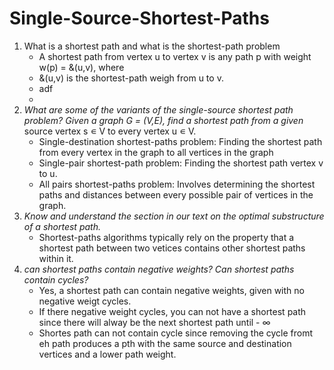 # Single-Source-Shortest-Paths

1. What is a shortest path and what is the shortest-path problem
   - A shortest path from vertex u to vertex v is any path p with weight w(p) = &(u,v), where 
   - &(u,v) is the shortest-path weigh from u to v. 
   - adf 
   - 
2. _What are some of the variants of the single-source shortest path problem? Given a graph G = (V,E), find a shortest path from a given_
source vertex s ∊ V to every vertex u ∊ V.
   - Single-destination shortest-paths problem: Finding the shortest path from every vertex in the graph to all vertices in the graph 
   - Single-pair shortest-path problem: Finding the shortest path vertex v to u.  
   - All pairs shortest-paths problem: Involves determining the shortest paths and distances between every possible pair of vertices in the graph.
3. _Know and understand the section in our text on the optimal substructure of a shortest path._
   - Shortest-paths algorithms typically rely on the property that a shortest path between two vetices contains other shortest paths within it.
4. _can shortest paths contain negative weights? Can shortest paths contain cycles?_
   - Yes, a shortest path can contain negative weights, given with no negative weigt cycles. 
   - If there negative weight cycles, you can not have a shortest path since there will alway be the next shortest path until - ∞
   - Shortes path can not contain cycle since removing the cycle fromt eh path produces a pth with the same source and destination vertices and a lower path weight. 
         
   




